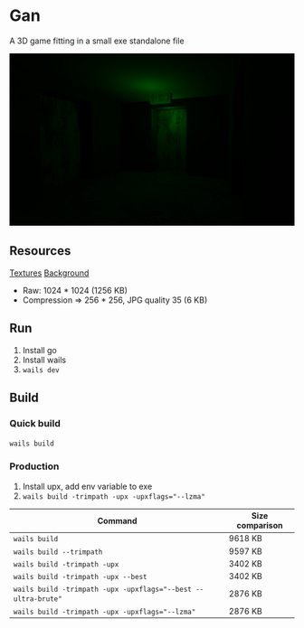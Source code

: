 # Gan

A 3D game fitting in a small exe standalone file

![Screenshot preview](./prev.png)

## Resources

[Textures](https://ambientcg.com)
[Background](https://polyhaven.com/hdris)

- Raw: 1024 \* 1024 (1256 KB)
- Compression => 256 \* 256, JPG quality 35 (6 KB)

## Run

1. Install go
2. Install wails
3. `wails dev`

## Build

### Quick build

`wails build`

### Production

1. Install upx, add env variable to exe
2. `wails build -trimpath -upx -upxflags="--lzma"`

| Command                                                       | Size comparison |
| ------------------------------------------------------------- | --------------- |
| `wails build`                                                 | 9618 KB         |
| `wails build --trimpath`                                      | 9597 KB         |
| `wails build -trimpath -upx`                                  | 3402 KB         |
| `wails build -trimpath -upx --best`                           | 3402 KB         |
| `wails build -trimpath -upx -upxflags="--best --ultra-brute"` | 2876 KB         |
| `wails build -trimpath -upx -upxflags="--lzma"`               | 2876 KB         |

